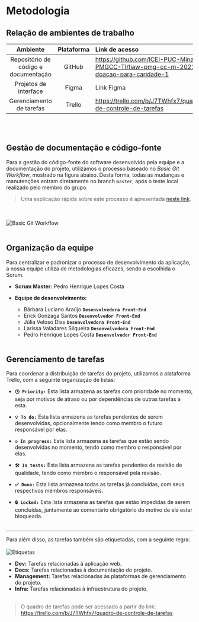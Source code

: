 # Metodologia

## Relação de ambientes de trabalho
|Ambiente|Plataforma|Link de acesso|
|:--------:|:----------:|:--------------|
|Repositório de código e documentação|GitHub|https://github.com/ICEI-PUC-Minas-PMGCC-TI/tiaw-pmg-cc-m-20212-doacao-para-caridade-1
|Projetos de interface|Figma|Link Figma
|Gerenciamento de tarefas|Trello|https://trello.com/b/J7TWhfx7/quadro-de-controle-de-tarefas

<br></br>

## Gestão de documentação e código-fonte
Para a gestão do código-fonte do software desenvolvido pela equipe e a documentação do projeto, utilizamos o processo baseado no *Basic Git Workflow*, mostrado na figura abaixo. Desta forma, todas as mudanças e manutenções entram diretamente no branch `master`, após o teste local realizado pelo membro do grupo.

>Uma explicação rápida sobre este processo é apresentada [neste link](https://zepel.io/blog/5-git-workflows-to-improve-development/).

<br></br>
![Basic Git Workflow](https://i.imgur.com/QFZN0sT.png)
<br></br>

## Organização da equipe
Para centralizar e padronizar o processo de desenvolvimento da aplicação, a nossa equipe utiliza de metodologias eficazes, sendo a escolhida o Scrum.

* **Scrum Master:** Pedro Henrique Lopes Costa
* **Equipe de desenvolvimento:**

  * Bárbara Luciano Araújo **`Desenvolvedora Front-End`**
  * Erick Gonzaga Santos **`Desenvolvedor Front-End`**
  * Júlia Veloso Dias **`Desenvolvedora Front-End`**
  * Larissa Valadares Silqueira **`Desenvolvedora Front-End`**
  * Pedro Henrique Lopes Costa **`Desenvolvedor Front-End`**
<br></br>

## Gerenciamento de tarefas
Para coordenar a distribuição de tarefas do projeto, utilizamos a plataforma Trello, com a seguinte organização de listas:

- **`🕑 Priority:`** Esta lista armazena as tarefas com prioridade no momento, seja por motivos de atraso ou por dependências de outras tarefas a esta.

- **`💡 To do:`** Esta lista armazena as tarefas pendentes de serem desenvolvidas, opcionalmente tendo como membro o futuro responsável por elas.

- **`⚙️ In progress:`** Esta lista armazena as tarefas que estão sendo desenvolvidas no momento, tendo como membro o responsável por elas.

- **`🛠️ In tests:`** Esta lista armazena as tarefas pendentes de revisão de qualidade, tendo como membro o responsável pela revisão.

- **`✅ Done:`** Esta lista armazena todas as tarefas já concluídas, com seus respectivos membros responsáveis.

- **`🔒 Locked:`** Esta lista armazena as tarefas que estão impedidas de serem concluídas, juntamente ao comentário obrigatório do motivo de ela estar bloqueada.
<br></br>
----
Para além disso, as tarefas também são etiquetadas, com a seguinte regra:
<br></br>
![Etiquetas](https://i.imgur.com/2ekhrqq.png)

* **Dev:** Tarefas relacionadas à aplicação web.
* **Docs:** Tarefas relacionadas à documentação do projeto.
* **Management:** Tarefas relacionadas às plataformas de gerenciamento do projeto.
* **Infra:** Tarefas relacionadas à infraestrutura do projeto. 
<br></br>
> O quadro de tarefas pode ser acessado a partir do link: https://trello.com/b/J7TWhfx7/quadro-de-controle-de-tarefas
